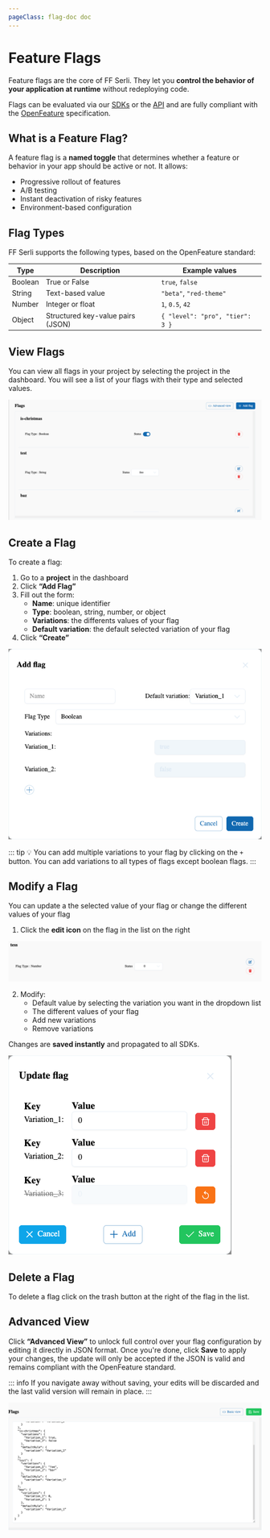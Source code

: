 ```yaml
---
pageClass: flag-doc doc
---
```

# Feature Flags

Feature flags are the core of FF Serli.
They let you **control the behavior of your application at runtime** without redeploying code.

Flags can be evaluated via our [SDKs](/sdk/index) or the [API](/api) and are fully compliant with the [OpenFeature](https://openfeature.dev) specification.


## What is a Feature Flag?

A feature flag is a **named toggle** that determines whether a feature or behavior in your app should be active or not.
It allows:

- Progressive rollout of features
- A/B testing
- Instant deactivation of risky features
- Environment-based configuration


## Flag Types

FF Serli supports the following types, based on the OpenFeature standard:

| Type     | Description                          | Example values                     |
|----------|--------------------------------------|------------------------------------|
| Boolean  | True or False                        | `true`, `false`                    |
| String   | Text-based value                     | `"beta"`, `"red-theme"`            |
| Number   | Integer or float                     | `1`, `0.5`, `42`                   |
| Object   | Structured key-value pairs (JSON)    | `{ "level": "pro", "tier": 3 }`    |


## View Flags

You can view all flags in your project by selecting the project in the dashboard.
You will see a list of your flags with their type and selected values.

<div class="center">
  <img src="/assets/dashboard/flag-dashboard.png" />
</div>

## Create a Flag

To create a flag:

1. Go to a **project** in the dashboard
2. Click **“Add Flag”**
3. Fill out the form:
   - **Name**: unique identifier
   - **Type**: boolean, string, number, or object
   - **Variations**: the differents values of your flag
   - **Default variation**: the default selected variation of your flag
4. Click **“Create”**

<div class="center">
  <img src="/assets/dashboard/flag-create.png" alt="Create a flag" />
</div>

::: tip 💡
You can add multiple variations to your flag by clicking on the `+` button.
You can add variations to all types of flags except boolean flags.
:::


## Modify a Flag

You can update a the selected value of your flag or change the different values of your flag

1. Click the **edit icon** on the flag in the list on the right
<div class="center">
  <img src="/assets/dashboard/flag-list.png" alt="Edit a flag" />
</div>

2. Modify:
   - Default value by selecting the variation you want in the dropdown list
   - The different values of your flag
   - Add new variations
   - Remove variations

Changes are **saved instantly** and propagated to all SDKs.

<div class="center">
  <img src="/assets/dashboard/flag-update.png" alt="Edit a flag" />
</div>


## Delete a Flag

To delete a flag click on the trash button at the right of the flag in the list.


## Advanced View

Click **“Advanced View”** to unlock full control over your flag configuration by editing it directly in JSON format.
Once you're done, click **Save** to apply your changes, the update will only be accepted if the JSON is valid and remains compliant with the OpenFeature standard.

::: info
If you navigate away without saving, your edits will be discarded and the last valid version will remain in place.
:::
<div class="center">
  <img src="/assets/dashboard/flag-advanced-view.png" alt="Advanced flag view" />
</div>
